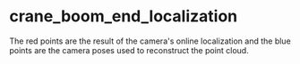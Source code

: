 # crane_boom_end_localization
The red points are the result of the camera's online localization and the blue points are the camera poses used to reconstruct the point cloud.
